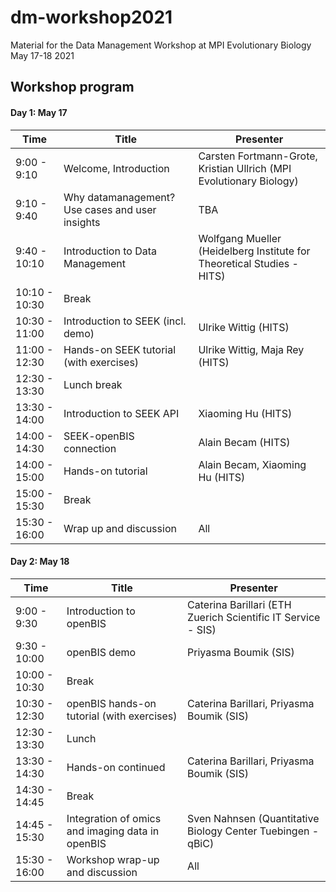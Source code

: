 # dm-workshop2021
Material for the Data Management Workshop at MPI Evolutionary Biology May 17-18 2021

## Workshop program
#### Day 1: May 17
| Time          | Title                                           | Presenter                                |
|---------------|-------------------------------------------------|------------------------------------------|
| 9:00 - 9:10   | Welcome, Introduction                           | Carsten Fortmann-Grote, Kristian Ullrich (MPI Evolutionary Biology) |
| 9:10 - 9:40   | Why datamanagement? Use cases and user insights | TBA                                      |
| 9:40 - 10:10  | Introduction to Data Management                 | Wolfgang Mueller (Heidelberg Institute for Theoretical Studies - HITS)                                      |
| 10:10 - 10:30 | Break                                           |                                          |
| 10:30 - 11:00 | Introduction to SEEK (incl. demo)               | Ulrike Wittig (HITS)                                      |
| 11:00 - 12:30 | Hands-on SEEK tutorial (with exercises)         | Ulrike Wittig, Maja Rey (HITS)                                     |
| 12:30 - 13:30 | Lunch break                                     |                                          |
| 13:30 - 14:00 | Introduction to SEEK API                        | Xiaoming Hu (HITS)                           |
| 14:00 - 14:30 | SEEK-openBIS connection                         | Alain Becam (HITS)
| 14:00 - 15:00 | Hands-on tutorial                               | Alain Becam, Xiaoming Hu (HITS)                                      |
| 15:00 - 15:30 | Break                                           |                                          |
| 15:30 - 16:00 | Wrap up and discussion                          | All                                      |


#### Day 2: May 18
| Time          | Title                                      | Presenter    |
|---------------|--------------------------------------------|--------------|
| 9:00 - 9:30   | Introduction to openBIS                    | Caterina Barillari (ETH Zuerich Scientific IT Service - SIS)         |
| 9:30 - 10:00  | openBIS demo                               | Priyasma  Boumik  (SIS)     |
| 10:00 - 10:30 | Break                                      |              |
| 10:30 - 12:30 | openBIS hands-on tutorial (with exercises) | Caterina Barillari, Priyasma  Boumik  (SIS)         |
| 12:30 - 13:30 | Lunch                                      |              |
| 13:30 - 14:30 | Hands-on continued                         | Caterina Barillari, Priyasma  Boumik  (SIS)         |
| 14:30 - 14:45 | Break                                      |              |
| 14:45 - 15:30 | Integration of omics and imaging data in openBIS                  | Sven Nahnsen (Quantitative Biology Center Tuebingen - qBiC) |
| 15:30 - 16:00 | Workshop wrap-up and discussion            | All          |

